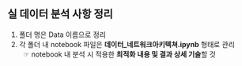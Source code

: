 ## 실 데이터 분석 사항 정리 ##

1. 폴더 명은 Data 이름으로 정리
2. 각 폴더 내 notebook 파일은 **데이터_네트워크아키텍쳐.ipynb** 형태로 관리</br>
&nbsp;&nbsp;☞ notebook 내 분석 시 적용한 **최적화 내용 및 결과 상세 기술**할 것